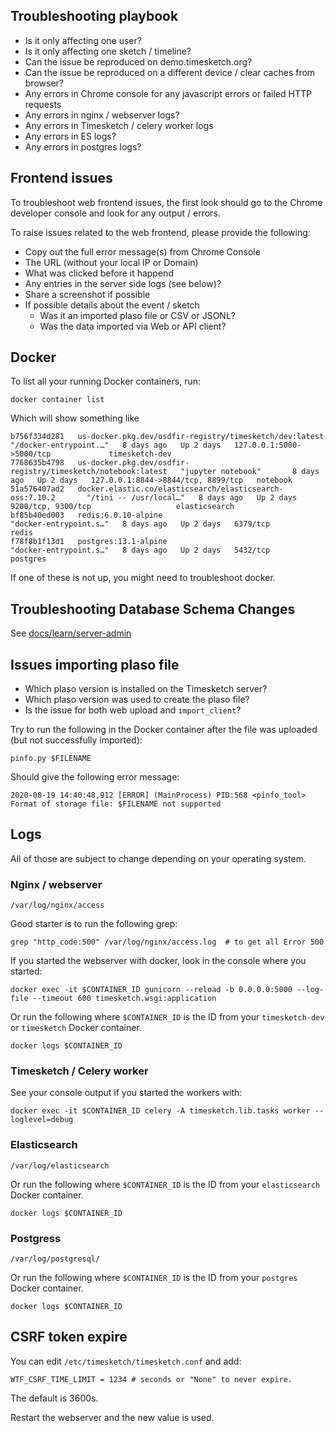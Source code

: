 ## Troubleshooting playbook

- Is it only affecting one user?
- Is it only affecting one sketch / timeline?
- Can the issue be reproduced on demo.timesketch.org?
- Can the issue be reproduced on a different device / clear caches from browser?
- Any errors in Chrome console for any javascript errors or failed HTTP requests
- Any errors in nginx / webserver logs?
- Any errors in Timesketch / celery worker logs
- Any errors in ES logs?
- Any errors in postgres logs?

## Frontend issues

To troubleshoot web frontend issues, the first look should go to the Chrome developer console and look for any output / errors.

To raise issues related to the web frontend, please provide the following:

- Copy out the full error message(s) from Chrome Console
- The URL (without your local IP or Domain)
- What was clicked before it happend
- Any entries in the server side logs (see below)?
- Share a screenshot if possible
- If possible details about the event / sketch
  - Was it an imported plaso file or CSV or JSONL?
  - Was the data imported via Web or API client?

## Docker

To list all your running Docker containers, run:

```shell
docker container list
```

Which will show something like

```shell
b756f334d281   us-docker.pkg.dev/osdfir-registry/timesketch/dev:latest        "/docker-entrypoint.…"   8 days ago   Up 2 days   127.0.0.1:5000->5000/tcp             timesketch-dev
7768635b4798   us-docker.pkg.dev/osdfir-registry/timesketch/notebook:latest   "jupyter notebook"       8 days ago   Up 2 days   127.0.0.1:8844->8844/tcp, 8899/tcp   notebook
51a576407ad2   docker.elastic.co/elasticsearch/elasticsearch-oss:7.10.2       "/tini -- /usr/local…"   8 days ago   Up 2 days   9200/tcp, 9300/tcp                   elasticsearch
bf85b40ed003   redis:6.0.10-alpine                                            "docker-entrypoint.s…"   8 days ago   Up 2 days   6379/tcp                             redis
f78f8b1f13d1   postgres:13.1-alpine                                           "docker-entrypoint.s…"   8 days ago   Up 2 days   5432/tcp                             postgres
```

If one of these is not up, you might need to troubleshoot docker.

## Troubleshooting Database Schema Changes

See [docs/learn/server-admin](docs/learn/server-admin#troubleshooting-database-schema-changes)

## Issues importing plaso file

- Which plaso version is installed on the Timesketch server?
- Which plaso version was used to create the plaso file?
- Is the issue for both web upload and `import_client`?

Try to run the following in the Docker container after the file was uploaded (but not successfully imported):

```shell
pinfo.py $FILENAME
```

Should give the following error message:

```shell
2020-08-19 14:40:48,912 [ERROR] (MainProcess) PID:568 <pinfo_tool> Format of storage file: $FILENAME not supported
```

## Logs

All of those are subject to change depending on your operating system.

### Nginx / webserver

```shell
/var/log/nginx/access
```

Good starter is to run the following grep:

```shell
grep "http_code:500" /var/log/nginx/access.log  # to get all Error 500
```

If you started the webserver with docker, look in the console where you started:

```shell
docker exec -it $CONTAINER_ID gunicorn --reload -b 0.0.0.0:5000 --log-file --timeout 600 timesketch.wsgi:application
```

Or run the following where `$CONTAINER_ID` is the ID from your `timesketch-dev` or `timesketch` Docker container.

```shell
docker logs $CONTAINER_ID
```

### Timesketch / Celery worker

See your console output if you started the workers with:

```shell
docker exec -it $CONTAINER_ID celery -A timesketch.lib.tasks worker --loglevel=debug
```

### Elasticsearch

```shell
/var/log/elasticsearch
```

Or run the following where `$CONTAINER_ID` is the ID from your `elasticsearch` Docker container.

```shell
docker logs $CONTAINER_ID
```

### Postgress

```shell
/var/log/postgresql/
```

Or run the following where `$CONTAINER_ID` is the ID from your `postgres` Docker container.

```shell
docker logs $CONTAINER_ID
```

## CSRF token expire

You can edit `/etc/timesketch/timesketch.conf` and add:

```
WTF_CSRF_TIME_LIMIT = 1234 # seconds or "None" to never expire.
```

The default is 3600s.

Restart the webserver and the new value is used.
